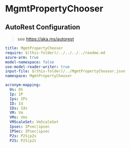 # MgmtPropertyChooser

## AutoRest Configuration

> see https://aka.ms/autorest

``` yaml
title: MgmtPropertyChooser
require: $(this-folder)/../../../../readme.md
azure-arm: true
model-namespace: false
use-model-reader-writer: true
input-file: $(this-folder)/../MgmtPropertyChooser.json
namespace: MgmtPropertyChooser

acronym-mapping:
  Os: OS
  Ip: IP
  Ips: IPs
  ID: Id
  IDs: Ids
  VM: Vm
  VMs: Vms
  VMScaleSet: VmScaleSet
  Ipsec: IPsec|ipsec
  IPSec: IPsec|ipsec
  P2s: P2S|p2s
  P2S: P2S|p2s
```
